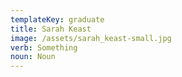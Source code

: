 ```yaml
---
templateKey: graduate
title: Sarah Keast
image: /assets/sarah_keast-small.jpg
verb: Something
noun: Noun
---
```


